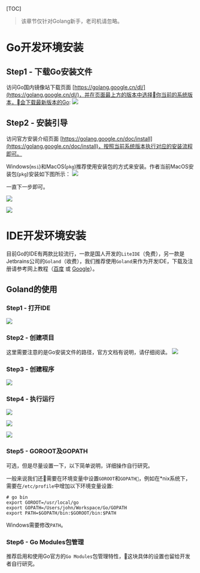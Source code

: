 [TOC]

> 该章节仅针对Golang新手，老司机请忽略。

# Go开发环境安装


## Step1 - 下载Go安装文件

访问Go国内镜像站下载页面 [https://golang.google.cn/dl/](https://golang.google.cn/dl/)，并在页面最上方的版本中选择你当前的系统版本，会下载最新版本的Go:
![](/images/downloadgo.png)

## Step2 - 安装引导

访问官方安装介绍页面 [https://golang.google.cn/doc/install](https://golang.google.cn/doc/install)，按照当前系统版本执行对应的安装流程即可。

Windows(`msi`)和MacOS(`pkg`)推荐使用安装包的方式来安装。作者当前MacOS安装包(`pkg`)安装如下图所示：
![](/images/goinstall-macos-1.png)

一直下一步即可。

![](/images/goinstall-macos-2.png)

![](/images/goinstall-macos-3.png)


# IDE开发环境安装

目前Go的IDE有两款比较流行，一款是国人开发的`LiteIDE`（免费），另一款是Jetbrains公司的`Goland`（收费），我们推荐使用`Goland`来作为开发IDE，下载及注册请参考网上教程（[百度](https://www.baidu.com/s?wd=goland%20安装) 或 [Google](https://www.google.com/search?q=goland+安装)）。

## Goland的使用

### Step1 - 打开IDE
![](/images/goland0.png)


### Step2 - 创建项目
这里需要注意的是Go安装文件的路径，官方文档有说明，请仔细阅读。
![](/images/goland2.png)


### Step3 - 创建程序
![](/images/goland3.png)


### Step4 - 执行运行
![](/images/goland4.png)

![](/images/goland5.png)

![](/images/goland6.png)

### Step5 - GOROOT及GOPATH
可选，但是尽量设置一下，以下简单说明，详细操作自行研究。

一般来说我们还需要在环境变量中设置`GOROOT`和`GOPATH`，例如在*nix系统下，需要在`/etc/profile`中增加以下环境变量设置:
```shell
# go bin
export GOROOT=/usr/local/go
export GOPATH=/Users/john/Workspace/Go/GOPATH
export PATH=$GOPATH/bin:$GOROOT/bin:$PATH
```

Windows需要修改`PATH`。


### Step6 - Go Modules包管理

推荐启用和使用Go官方的`Go Modules`包管理特性，这块具体的设置也留给开发者自行研究。

